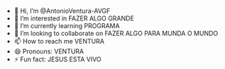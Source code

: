 - 👋 Hi, I’m @AntonioVentura-AVGF
- 👀 I’m interested in FAZER ALGO GRANDE
- 🌱 I’m currently learning PROGRAMA
- 💞️ I’m looking to collaborate on FAZER ALGO PARA MUNDA O MUNDO
- 📫 How to reach me VENTURA
- 😄 Pronouns: VENTURA
- ⚡ Fun fact: JESUS ESTA VIVO
  

<!---
AntonioVentura-AVGF/AntonioVentura-AVGF is a ✨ special ✨ repository because its `README.md` (this file) appears on your GitHub profile.
You can click the Preview link to take a look at your changes.
--->
